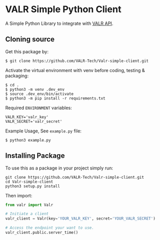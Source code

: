 # VALR Simple Python Client

A Simple Python Library to integrate with [VALR API](https://docs.valr.com).

## Cloning source

Get this package by:

```shell
$ git clone https://github.com/VALR-Tech/Valr-simple-client.git
```

Activate the virtual environment with venv before coding, testing & packaging:

```shell
$ cd .
$ python3 -m venv .dev_env
$ source .dev_env/bin/activate
$ python3 -m pip install -r requirements.txt
```

Required `ENVIRONMENT` variables:

```dotenv
VALR_KEY='valr_key'
VALR_SECRET='valr_secret'
```

Example Usage, See `example.py` file:

```shell
$ python3 example.py
```

## Installing Package

To use this as a package in your project simply run:

```shell
git clone https://github.com/VALR-Tech/Valr-simple-client.git
cd Valr-simple-client
python3 setup.py install
```

Then import:

```python
from valr import Valr

# Initiate a client
valr_client = Valr(key='YOUR_VALR_KEY', secret='YOUR_VALR_SECRET')

# Access the endpoint your want to use.
valr_client.public.server_time()
```

